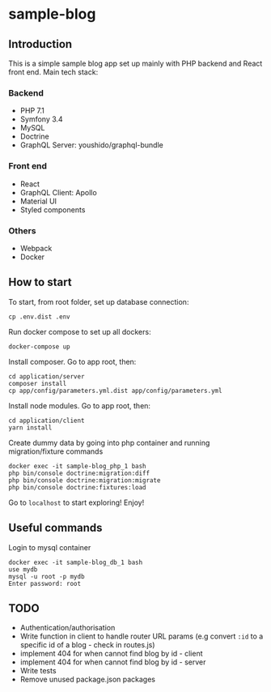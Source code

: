 # sample-blog

## Introduction
This is a simple sample blog app set up mainly with PHP backend and React front end. Main tech stack:

### Backend
- PHP 7.1
- Symfony 3.4
- MySQL
- Doctrine
- GraphQL Server: youshido/graphql-bundle

### Front end
- React
- GraphQL Client: Apollo
- Material UI
- Styled components

### Others
- Webpack
- Docker

## How to start

To start, from root folder, set up database connection:

```cp .env.dist .env```

Run docker compose to set up all dockers:

```docker-compose up```

Install composer. Go to app root, then:

```
cd application/server
composer install
cp app/config/parameters.yml.dist app/config/parameters.yml
```

Install node modules. Go to app root, then:

```
cd application/client
yarn install
```

Create dummy data by going into php container and running migration/fixture commands

```
docker exec -it sample-blog_php_1 bash
php bin/console doctrine:migration:diff
php bin/console doctrine:migration:migrate
php bin/console doctrine:fixtures:load
```

Go to ```localhost``` to start exploring! Enjoy!

## Useful commands

Login to mysql container

```
docker exec -it sample-blog_db_1 bash
use mydb
mysql -u root -p mydb
Enter password: root
```


## TODO
- Authentication/authorisation
- Write function in client to handle router URL params (e.g convert `:id` to a specific id of a blog - check in routes.js)
- implement 404 for when cannot find blog by id - client
- implement 404 for when cannot find blog by id - server
- Write tests
- Remove unused package.json packages